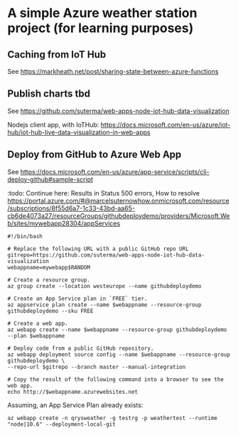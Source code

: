 # A simple Azure weather station project (for learning purposes)

## Caching from IoT Hub
See https://markheath.net/post/sharing-state-between-azure-functions

## Publish charts tbd

See https://github.com/suterma/web-apps-node-iot-hub-data-visualization

Nodejs client app, with IoTHub: https://docs.microsoft.com/en-us/azure/iot-hub/iot-hub-live-data-visualization-in-web-apps

## Deploy from GitHub to Azure Web App
See https://docs.microsoft.com/en-us/azure/app-service/scripts/cli-deploy-github#sample-script

:todo: Continue here: Results in Status 500 errors, How to resolve
https://portal.azure.com/#@marcelsuternowhow.onmicrosoft.com/resource/subscriptions/8f55d6a7-1c33-43bd-aa65-cb6de4073a27/resourceGroups/githubdeploydemo/providers/Microsoft.Web/sites/mywebapp28304/appServices

    #!/bin/bash
    
    # Replace the following URL with a public GitHub repo URL
    gitrepo=https://github.com/suterma/web-apps-node-iot-hub-data-visualization
    webappname=mywebapp$RANDOM
    
    # Create a resource group.
    az group create --location westeurope --name githubdeploydemo
    
    # Create an App Service plan in `FREE` tier.
    az appservice plan create --name $webappname --resource-group githubdeploydemo --sku FREE
    
    # Create a web app.
    az webapp create --name $webappname --resource-group githubdeploydemo --plan $webappname
    
    # Deploy code from a public GitHub repository. 
    az webapp deployment source config --name $webappname --resource-group githubdeploydemo \
    --repo-url $gitrepo --branch master --manual-integration
    
    # Copy the result of the following command into a browser to see the web app.
    echo http://$webappname.azurewebsites.net


Assuming, an App Service Plan already exists:
    
    az webapp create -n qrysweather -g testrg -p weathertest --runtime "node|10.6" --deployment-local-git
